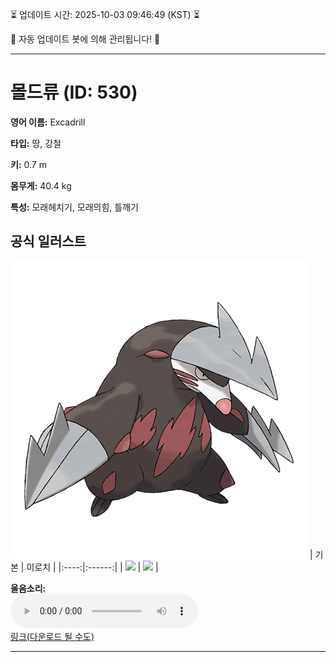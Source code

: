 
⏳ 업데이트 시간: 2025-10-03 09:46:49 (KST) ⏳

🤖 자동 업데이트 봇에 의해 관리됩니다! 🤖

---

# 몰드류 (ID: 530)
**영어 이름:** Excadrill

**타입:** 땅, 강철

**키:** 0.7 m

**몸무게:** 40.4 kg

**특성:** 모래헤치기, 모래의힘, 틀깨기

## 공식 일러스트
![](https://raw.githubusercontent.com/PokeAPI/sprites/master/sprites/pokemon/other/official-artwork/530.png)
| 기본 | 이로치 |
|:----:|:------:|
| <img src="http://play.pokemonshowdown.com/sprites/ani/excadrill.gif" width="200"> | <img src="http://play.pokemonshowdown.com/sprites/ani-shiny/excadrill.gif" width="200"> |

**울음소리:**<br><audio controls src="https://raw.githubusercontent.com/PokeAPI/cries/main/cries/pokemon/latest/530.ogg"></audio><br> [링크(다운로드 될 수도)](https://raw.githubusercontent.com/PokeAPI/cries/main/cries/pokemon/latest/530.ogg)


---

